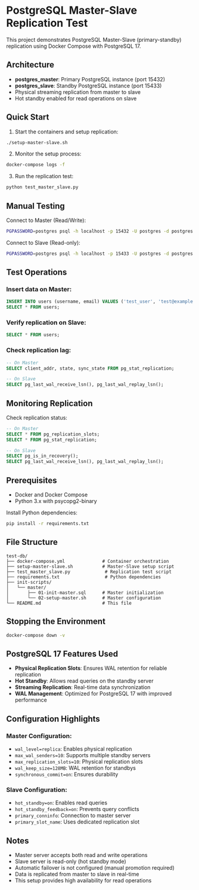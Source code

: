 # PostgreSQL Master-Slave Replication Test

This project demonstrates PostgreSQL Master-Slave (primary-standby) replication using Docker Compose with PostgreSQL 17.

## Architecture

- **postgres_master**: Primary PostgreSQL instance (port 15432)
- **postgres_slave**: Standby PostgreSQL instance (port 15433)
- Physical streaming replication from master to slave
- Hot standby enabled for read operations on slave

## Quick Start

1. Start the containers and setup replication:
```bash
./setup-master-slave.sh
```

2. Monitor the setup process:
```bash
docker-compose logs -f
```

3. Run the replication test:
```bash
python test_master_slave.py
```

## Manual Testing

Connect to Master (Read/Write):
```bash
PGPASSWORD=postgres psql -h localhost -p 15432 -U postgres -d postgres
```

Connect to Slave (Read-only):
```bash
PGPASSWORD=postgres psql -h localhost -p 15433 -U postgres -d postgres
```

## Test Operations

### Insert data on Master:
```sql
INSERT INTO users (username, email) VALUES ('test_user', 'test@example.com');
SELECT * FROM users;
```

### Verify replication on Slave:
```sql
SELECT * FROM users;
```

### Check replication lag:
```sql
-- On Master
SELECT client_addr, state, sync_state FROM pg_stat_replication;

-- On Slave  
SELECT pg_last_wal_receive_lsn(), pg_last_wal_replay_lsn();
```

## Monitoring Replication

Check replication status:
```sql
-- On Master
SELECT * FROM pg_replication_slots;
SELECT * FROM pg_stat_replication;

-- On Slave
SELECT pg_is_in_recovery();
SELECT pg_last_wal_receive_lsn(), pg_last_wal_replay_lsn();
```

## Prerequisites

- Docker and Docker Compose
- Python 3.x with psycopg2-binary

Install Python dependencies:
```bash
pip install -r requirements.txt
```

## File Structure

```
test-db/
├── docker-compose.yml              # Container orchestration
├── setup-master-slave.sh           # Master-Slave setup script
├── test_master_slave.py             # Replication test script
├── requirements.txt                 # Python dependencies
├── init-scripts/
│   └── master/
│       ├── 01-init-master.sql      # Master initialization
│       └── 02-setup-master.sh      # Master configuration
└── README.md                       # This file
```

## Stopping the Environment

```bash
docker-compose down -v
```

## PostgreSQL 17 Features Used

- **Physical Replication Slots**: Ensures WAL retention for reliable replication
- **Hot Standby**: Allows read queries on the standby server
- **Streaming Replication**: Real-time data synchronization
- **WAL Management**: Optimized for PostgreSQL 17 with improved performance

## Configuration Highlights

### Master Configuration:
- `wal_level=replica`: Enables physical replication
- `max_wal_senders=10`: Supports multiple standby servers
- `max_replication_slots=10`: Physical replication slots
- `wal_keep_size=128MB`: WAL retention for standbys
- `synchronous_commit=on`: Ensures durability

### Slave Configuration:
- `hot_standby=on`: Enables read queries
- `hot_standby_feedback=on`: Prevents query conflicts
- `primary_conninfo`: Connection to master server
- `primary_slot_name`: Uses dedicated replication slot

## Notes

- Master server accepts both read and write operations
- Slave server is read-only (hot standby mode)
- Automatic failover is not configured (manual promotion required)
- Data is replicated from master to slave in real-time
- This setup provides high availability for read operations